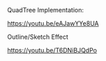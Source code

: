 
QuadTree Implementation:

https://youtu.be/eAJawYYe8UA


Outline/Sketch Effect

https://youtu.be/T6DNiBJQdPo
